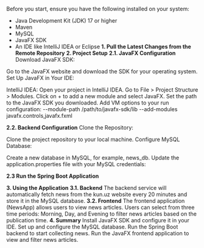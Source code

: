 Before you start, ensure you have the following installed on your system:
* Java Development Kit (JDK) 17 or higher
* Maven
* MySQL
* JavaFX SDK
* An IDE like IntelliJ IDEA or Eclipse
**1. Pull the Latest Changes from the Remote Repository**
**2. Project Setup**
**2.1. JavaFX Configuration**
Download JavaFX SDK:

Go to the JavaFX website and download the SDK for your operating system.
Set Up JavaFX in Your IDE:

IntelliJ IDEA:
Open your project in IntelliJ IDEA.
Go to File > Project Structure > Modules.
Click on + to add a new module and select JavaFX.
Set the path to the JavaFX SDK you downloaded.
Add VM options to your run configuration:
--module-path /path/to/javafx-sdk/lib --add-modules javafx.controls,javafx.fxml

**2.2. Backend Configuration**
Clone the Repository:

Clone the project repository to your local machine.
Configure MySQL Database:

Create a new database in MySQL, for example, news_db.
Update the application.properties file with your MySQL credentials:

**2.3 Run the Spring Boot Application**

**3. Using the Application**
**3.1. Backend**
The backend service will automatically fetch news from the kun.uz website every 20 minutes and store it in the MySQL database.
**3.2. Frontend**
The frontend application (NewsApp) allows users to view news articles.
Users can select from three time periods: Morning, Day, and Evening to filter news articles based on the publication time.
**4. Summary**
Install JavaFX SDK and configure it in your IDE.
Set up and configure the MySQL database.
Run the Spring Boot backend to start collecting news.
Run the JavaFX frontend application to view and filter news articles.
